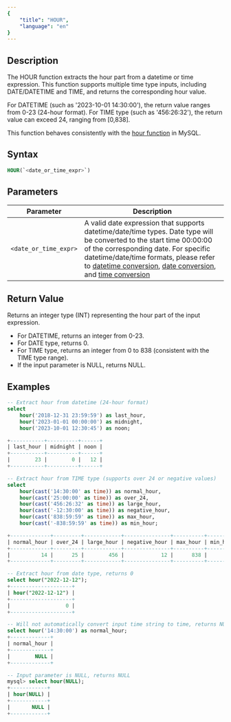 ```yaml
---
{
    "title": "HOUR",
    "language": "en"
}
---
```


## Description

The HOUR function extracts the hour part from a datetime or time expression. This function supports multiple time type inputs, including DATE/DATETIME and TIME, and returns the corresponding hour value.

For DATETIME (such as '2023-10-01 14:30:00'), the return value ranges from 0-23 (24-hour format).
For TIME type (such as '456:26:32'), the return value can exceed 24, ranging from [0,838].

This function behaves consistently with the [hour function](https://dev.mysql.com/doc/refman/8.4/en/date-and-time-functions.html#function_hour) in MySQL.

## Syntax

```sql
HOUR(`<date_or_time_expr>`)
```

## Parameters

| Parameter | Description |
| -- | -- |
| `<date_or_time_expr>` | A valid date expression that supports datetime/date/time types. Date type will be converted to the start time 00:00:00 of the corresponding date. For specific datetime/date/time formats, please refer to [datetime conversion](../../../../../current/sql-manual/basic-element/sql-data-types/conversion/datetime-conversion), [date conversion](../../../../../current/sql-manual/basic-element/sql-data-types/conversion/date-conversion), and [time conversion](../../../../../current/sql-manual/basic-element/sql-data-types/conversion/time-conversion) |

## Return Value

Returns an integer type (INT) representing the hour part of the input expression.
- For DATETIME, returns an integer from 0-23.
- For DATE type, returns 0.
- For TIME type, returns an integer from 0 to 838 (consistent with the TIME type range).
- If the input parameter is NULL, returns NULL.

## Examples

```sql
-- Extract hour from datetime (24-hour format)
select 
    hour('2018-12-31 23:59:59') as last_hour,
    hour('2023-01-01 00:00:00') as midnight,   
    hour('2023-10-01 12:30:45') as noon;     

+-----------+----------+------+
| last_hour | midnight | noon |
+-----------+----------+------+
|        23 |        0 |   12 |
+-----------+----------+------+

-- Extract hour from TIME type (supports over 24 or negative values)
select 
    hour(cast('14:30:00' as time)) as normal_hour,     
    hour(cast('25:00:00' as time)) as over_24,
    hour(cast('456:26:32' as time)) as large_hour,     
    hour(cast('-12:30:00' as time)) as negative_hour, 
    hour(cast('838:59:59' as time)) as max_hour,    
    hour(cast('-838:59:59' as time)) as min_hour;    

+-------------+---------+------------+---------------+----------+----------+
| normal_hour | over_24 | large_hour | negative_hour | max_hour | min_hour |
+-------------+---------+------------+---------------+----------+----------+
|          14 |      25 |        456 |            12 |      838 |      838 |
+-------------+---------+------------+---------------+----------+----------+

-- Extract hour from date type, returns 0
select hour("2022-12-12");
+--------------------+
| hour("2022-12-12") |
+--------------------+
|                  0 |
+--------------------+

-- Will not automatically convert input time string to time, returns NULL
select hour('14:30:00') as normal_hour;
+-------------+
| normal_hour |
+-------------+
|        NULL |
+-------------+

-- Input parameter is NULL, returns NULL
mysql> select hour(NULL);
+------------+
| hour(NULL) |
+------------+
|       NULL |
+------------+
```


